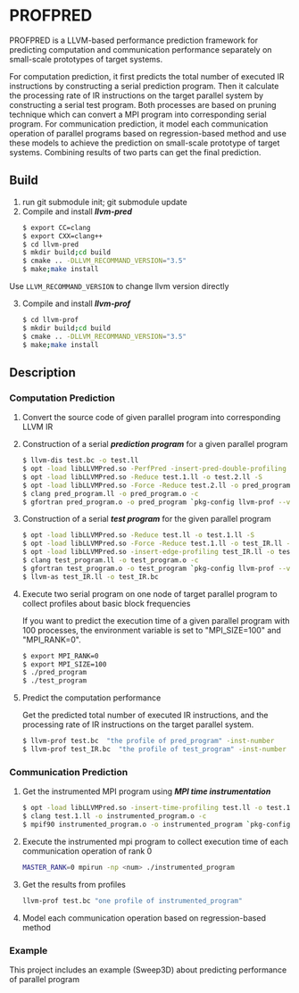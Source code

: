 # PROFPRED

PROFPRED is a LLVM-based performance prediction framework for predicting computation and communication performance separately on small-scale prototypes of target systems. 

For computation prediction, it first predicts the total number of executed IR instructions by constructing a serial prediction program. Then it calculate the processing rate of IR instructions on the target parallel system by constructing a serial test program. Both processes are based on pruning technique which can convert a MPI program into corresponding serial program. For communication prediction, it model each communication operation of parallel programs based on regression-based method and use these models to achieve the prediction on small-scale prototype of target systems. Combining results of two parts can get the final prediction.

## Build

1.  run git submodule init; git submodule update 
2.  Compile and install ***llvm-pred***
	```bash
    $ export CC=clang
    $ export CXX=clang++
	$ cd llvm-pred
    $ mkdir build;cd build
    $ cmake .. -DLLVM_RECOMMAND_VERSION="3.5"
    $ make;make install
	```
Use ``LLVM_RECOMMAND_VERSION`` to change llvm version directly

3.	Compile and install ***llvm-prof***
	```bash
	$ cd llvm-prof
    $ mkdir build;cd build
    $ cmake .. -DLLVM_RECOMMAND_VERSION="3.5"
    $ make;make install
	```

## Description

### Computation Prediction

1.	Convert the source code of given parallel program into corresponding LLVM IR
2.	Construction of a serial ***prediction program*** for a given parallel program
	```bash
    $ llvm-dis test.bc -o test.ll
	$ opt -load libLLVMPred.so -PerfPred -insert-pred-double-profiling test.ll -o test.1.ll -S
	$ opt -load libLLVMPred.so -Reduce test.1.ll -o test.2.ll -S
	$ opt -load libLLVMPred.so -Force -Reduce test.2.ll -o pred_program.ll -S
    $ clang pred_program.ll -o pred_program.o -c
    $ gfortran pred_program.o -o pred_program `pkg-config llvm-prof --variable=profile_rt_lib`
	```

3.	Construction of a serial ***test program*** for the given parallel program
	```bash
	$ opt -load libLLVMPred.so -Reduce test.ll -o test.1.ll -S
	$ opt -load libLLVMPred.so -Force -Reduce test.1.ll -o test_IR.ll -S
	$ opt -load libLLVMPred.so -insert-edge-profiling test_IR.ll -o test_program.ll -S
    $ clang test_program.ll -o test_program.o -c
    $ gfortran test_program.o -o test_program `pkg-config llvm-prof --variable=profile_rt_lib`
	$ llvm-as test_IR.ll -o test_IR.bc
	```

4.	Execute two serial program on one node of target parallel program to collect profiles about basic block frequencies

	If you want to predict the execution time of a given parallel program with 100 processes, the environment variable is set to "MPI_SIZE=100" and "MPI_RANK=0".
	```bash
	$ export MPI_RANK=0
	$ export MPI_SIZE=100
	$ ./pred_program
	$ ./test_program
	```
5.	Predict the computation performance	

	Get the predicted total number of executed IR instructions, and the processing rate of IR instructions on the target parallel system.    
	```bash
	$ llvm-prof test.bc  "the profile of pred_program" -inst-number
	$ llvm-prof test_IR.bc  "the profile of test_program" -inst-number
	```

### Communication Prediction

1.	Get the instrumented MPI program using ***MPI time instrumentation***
	```bash
    $ opt -load libLLVMPred.so -insert-time-profiling test.ll -o test.1.ll -S
    $ clang test.1.ll -o instrumented_program.o -c
    $ mpif90 instrumented_program.o -o instrumented_program `pkg-config llvm-prof --variable=profile_rt_lib`
	```

2.	Execute  the instrumented mpi program to collect execution time of each communication operation of rank 0
	```bash
    MASTER_RANK=0 mpirun -np <num> ./instrumented_program 
	```

3.	Get the results from profiles
	```bash
	llvm-prof test.bc "one profile of instrumented_program"
	```
4.	Model each communication operation based on regression-based method

### Example

This project includes an example (Sweep3D) about predicting performance of parallel program
